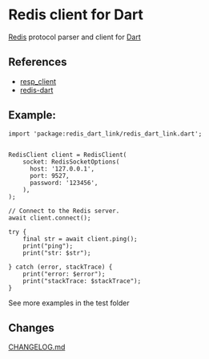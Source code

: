 Redis client for Dart
=====================

[Redis](http://redis.io/) protocol parser and client for [Dart](https://www.dartlang.org)  


## References
* [resp_client](https://pub.dev/packages/resp_client)
* [redis-dart](https://github.com/ra1u/redis-dart)


## Example:

```
import 'package:redis_dart_link/redis_dart_link.dart';


RedisClient client = RedisClient(
    socket: RedisSocketOptions(
      host: '127.0.0.1',
      port: 9527,
      password: '123456',
    ),
);

// Connect to the Redis server.
await client.connect();

try {
    final str = await client.ping();
    print("ping");
    print("str: $str");

} catch (error, stackTrace) {
    print("error: $error");
    print("stackTrace: $stackTrace");
}

```

See more examples in the test folder

## Changes

[CHANGELOG.md](CHANGELOG.md)
